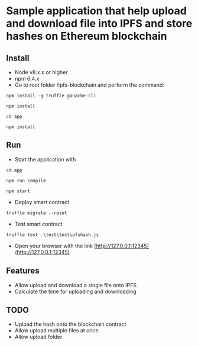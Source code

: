 # Sample application that help upload and download file into IPFS and store hashes on Ethereum blockchain

## Install
- Node v8.x.x or higher
- npm 6.4.x
- Go to root folder /ipfs-blockchain and perform the command:
```
npm install -g truffle ganache-cli

npm install

cd app

npm install
```

## Run
- Start the application with
```
cd app

npm run compile

npm start
```

- Deploy smart contract 
```
truffle migrate --reset
```

- Test smart contract
```
truffle test .\test\testipfshash.js
```

- Open your browser with the link [http://127.0.0.1:12345](http://127.0.0.1:12345)
## Features
- Allow upload and download a single file onto IPFS
- Calculate the time for uploading and downloading

## TODO
- Upload the hash onto the blockchain contract
- Allow upload multiple files at once
- Allow upload folder